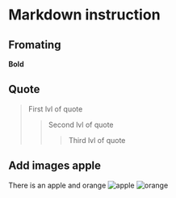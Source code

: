 # Markdown instruction

## Fromating

**Bold**

## Quote

> First lvl of quote
>> Second lvl of quote
>>> Third lvl of quote


## Add images apple

There is an apple and orange
![apple](apple.jpg)
![orange](orange.png)